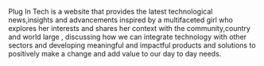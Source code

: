 Plug In Tech is a website that provides the latest technological news,insights and advancements inspired by a multifaceted girl who explores her interests and shares her context with the community,country and world large , discussing how we can integrate technology with other sectors and developing meaningful and impactful products and solutions to positively make a change and add value to our day to day needs.
